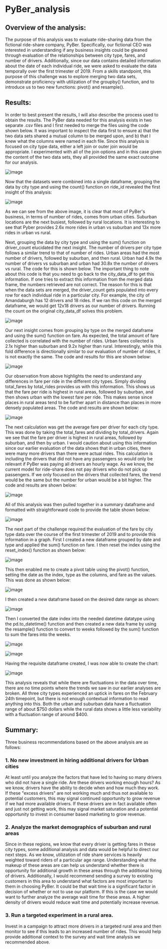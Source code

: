 # PyBer_analysis



## Overview of the analysis: 


The purpose of this analysis was to evaluate ride-sharing data from the fictional ride-share company, PyBer.  Specifically, our fictional CEO was interested in understanding if any business insights could be gleaned through evaluation of the relationships between city type, fares, and number of drivers.  Additionally, since our data contains detailed information about the date of each individual ride, we were asked to evaluate the data temporally over the first trimester of 2019.  From a skills standpoint, this purpose of this challenge was to explore merging two data sets, demonstrate proficiency with utilization of the groupby() function, and to introduce us to two new functions: pivot() and resample(). 

## Results: 

In order to best present the results, I will also describe the process used to obtain the results.  The PyBer data needed for this analysis exists in two separate .csv files and I first needed to merge the files using the code shown below.  It was important to inspect the data first to ensure a) that the two data sets shared a mutual column to be merged upon, and b) that I knew what the columns were named in each file.  Since this analysis is focused on city type data, either a left join or outer join would be appropriate.  I experimented with all of the join options and in this case given the content of the two data sets, they all provided the same exact outcome for our analysis.

![image](https://user-images.githubusercontent.com/90977689/138496682-98ac7b6a-94b6-4f4e-8ca4-e113f2dc41da.png)

Now that the datasets were combined into a single dataframe, grouping the data by city type and using the count() function on ride_id revealed the first insight of this analysis:

![image](https://user-images.githubusercontent.com/90977689/138497015-6140ca34-afde-4cc3-af66-fb77a5ff874b.png)


As we can see from the above image, it is clear that most of PyBer's business, in terms of number of rides, comes from urban cities.  Suburban locations are the next busiest, followed by rural locations.  It is interesting to see that Pyber provides 2.6x more rides in urban vs suburban and 13x more rides in urban vs rural.  

Next, grouping the data by city type and using the sum() function on driver_count elucidated the next insight.  The number of drivers per city type follows a similar trend to that of number of rides.  Urban areas had the most number of drivers, followed by suburban, and then rural.  Urban had 4.9x the number of drivers vs suburban and urban had 30.8x the number of drivers vs rural. The code for this is shown below.  The important thing to note about this code is that you need to go back to the city_data_df to get this information.  If one tries to extract this information from the merged data frame, the numbers retrieved are not correct.  The reason for this is that when the data sets are merged, the driver_count gets populated into every row for each individual ride in a particular city.  For example, the city of Amandaburgh has 12 drivers and 18 rides.  If we ran this code on the merged dataframe, we would get 12x18 drivers as our number of drivers.  Running the count on the original city_data_df solves this problem.

![image](https://user-images.githubusercontent.com/90977689/138514758-a1888676-d66d-46d0-85bd-972e990d4e1a.png)

Our next insight comes from grouping by type on the merged dataframe and using the sum() function on fare.  As expected, the total amount of fare collected is correlated with the number of rides.  Urban fares collected is 2.1x higher than suburban and 9.2x higher than rural.  Interestingly, while this fold difference is directionally similar to our evaluation of number of rides, it is not exactly the same.  The code and results for this are shown below:

![image](https://user-images.githubusercontent.com/90977689/138516277-13799e4b-e13c-441c-a0cc-cfa03a383ec5.png)


Our observation from above highlights the need to understand any differences in fare per ride in the different city types.  Simply dividing total_fares by total_rides provides us with this information.  This shows us that the fare per ride is highest in rural areas, followed by suburban, and then shows urban with the lowest fare per ride.  This makes sense since places in rural areas tend to be further apart in distance than places in more densely populated areas.  The code and results are shown below:

![image](https://user-images.githubusercontent.com/90977689/138517094-fac76fa4-de3d-40de-ba36-f1a5e7f085d1.png)


The next calculation was get the average fare per driver for each city type.  This was done by taking the total_fares and dividing by total_drivers.  Again we see that the fare per driver is highest in rural areas, followed by suburban, and then by urban.  I would caution about using this information since our earlier evaluation of the data shows that in urban cities, there were many more drivers than there were actual rides.  This calculation is including the drivers that did not have any passengers so would only be relevant if PyBer was paying all drivers an hourly wage.  As we know, the current model for ride-share does not pay drivers who do not pick up passengers.  If we only focused on the drivers that collected fares, the trend would be the same but the number for urban would be a bit higher.  The code and results are shown below:

![image](https://user-images.githubusercontent.com/90977689/138518129-afdc357d-8681-4e9f-8d0f-09f3800cdb13.png)

All of this analysis was then pulled together in a summary dataframe and formatted with straightforward code to provide the table shown below:

![image](https://user-images.githubusercontent.com/90977689/138518481-22a41066-58c4-43a9-885a-57727d640052.png)

The next part of the challenge required the evaluation of the fare by city type data over the course of the first trimester of 2019 and to provide this information in a graph.  First I created a new dataframe grouped by date and type and applied the sum() function on fare.  I then reset the index using the reset_index() function as shown below:

![image](https://user-images.githubusercontent.com/90977689/138519259-49366641-2e48-4d75-8e64-7a5aaead549a.png)

This then enabled me to create a pivot table using the pivot() function, setting the date as the index, type as the columns, and fare as the values.  This was done as shown below:

![image](https://user-images.githubusercontent.com/90977689/138519425-27967d96-3c56-416a-b487-bb1631f258b1.png)

I then created a new dataframe based on the desired date range as shown:

![image](https://user-images.githubusercontent.com/90977689/138519583-f574fa1b-dcdb-42cb-bb71-00c4ce9037cf.png)

Then I converted the date index into the needed datetime datatype using the pd.to_datetime() function and then created a new data frame by using the resample() function to convert to weeks followed by the sum() function to sum the fares into the weeks.

![image](https://user-images.githubusercontent.com/90977689/138519973-8bee32a7-38ce-4d24-95c6-6ee2ce744b64.png)

![image](https://user-images.githubusercontent.com/90977689/138520049-52871db0-f307-4a35-af75-2074b4179418.png)

Having the requisite dataframe created, I was now able to create the chart:

![image](https://user-images.githubusercontent.com/90977689/138520242-133d7ac3-0f03-462c-b7f5-56826e137f90.png)

This analysis reveals that while there are fluctuations in the data over time, there are no time points where the trends we saw in our earlier analyses are broken.  All three city types experienced an uptick in fares on the February 24th timepoint, but there is not enough contextual information to read anything into this.  Both the urban and suburban data have a fluctuation range of about $750 dollars while the rural data shows a little less variability with a fluctuation range of around $400.





## Summary: 

Three business recommendations based on the above analysis are as follows:

### 1. No new investment in hiring additional drivers for Urban cities

At least until you analyze the factors that have led to having so many drivers who did not have a single ride. Are these drivers working enough hours?  As we know, drivers have the ability to decide when and how much they work.  If these "excess drivers" are not working much and thus not available to potential customers, this may signal continued opportunity to grow revenue if we had more available drivers.  If these drivers are in fact available often and just not getting work, this may signal market saturation and a potential opportunity to invest in consumer based marketing to grow revenue.

### 2. Analyze the market demographics of suburban and rural areas

Since in these regions, we know that every driver is getting fares in these city types, some additional analysis and data would be helpful to direct our next steps.  As we know, utilization of ride share services is heavily weighted toward riders of a particular age range.  Understanding what the makeup of these areas are can help us understand whether there is opportunity for additional growth in these areas through the additional hiring of drivers.  Additionally, I would recommend sending a survey to existing customers in this area to understand what factors are most important to them in choosing PyBer.  It could be that wait time is a significant factor in decision of whether or not to use our platform.  If this is the case we would want to further analyze the average wait time for these areas.  A higher density of drivers would reduce wait time and potentially increase revenue.

### 3. Run a targeted experiment in a rural area.

Invest in a campaign to attract more drivers in a targeted rural area and then monitor to see if this leads to an increased number of rides.  This would help provide additional context to the survey and wait time analysis we recommended above.
